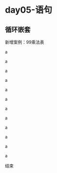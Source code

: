 # day05-语句





## 循环嵌套

新增案例：99乘法表

































a

a

a

a

a

a

a

a

a

a

a

a

结束

